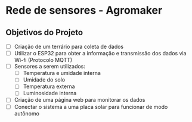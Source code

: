 # Rede de sensores - Agromaker
## Objetivos do Projeto
- [ ] Criação de um terrário para coleta de dados
- [ ] Utilizar o ESP32 para obter a informação e transmissão dos dados via Wi-fi (Protocolo MQTT)
- [ ] Sensores a serem utilizados:
     - [ ] Temperatura e umidade interna
     - [ ] Umidade do solo
     - [ ] Temperatura externa
     - [ ] Luminosidade interna
- [ ] Criação de uma página web para monitorar os dados
- [ ] Conectar o sistema a uma placa solar para funcionar de modo autônomo
